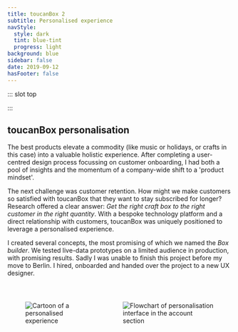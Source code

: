 ```yaml
---
title: toucanBox 2
subtitle: Personalised experience
navStyle:
  style: dark
  tint: blue-tint
  progress: light
background: blue
sidebar: false
date: 2019-09-12
hasFooter: false
---
```


::: slot top

:::

<Loader current="toucanBox 2"/>

<Content-TextSection padding="is-small" rag="rag-3" columnOffset="title-offset">

## toucanBox personalisation

The best products elevate a commodity (like music or holidays, or crafts in this case) into a valuable holistic experience. After completing a user-centred design process focussing on customer onboarding, I had both a pool of insights and the momentum of a company-wide shift to a 'product mindset'.

The next challenge was customer retention. How might we make customers so satisfied with toucanBox that they want to stay subscribed for longer? Research offered a clear answer: _Get the right craft box to the right customer in the right quantity_. With a bespoke technology platform and a direct relationship with customers, toucanBox was uniquely positioned to leverage a personalised experience.

I created several concepts, the most promising of which we named the _Box builder_. We tested live-data prototypes on a limited audience in production, with promising results. Sadly I was unable to finish this project before my move to Berlin. I hired, onboarded and handed over the project to a new UX designer.

<div class="columns" style="padding-top: 2em;">
<div class="column">
<figure class="image parent-loading is-2by1">
  <img class="lazyload" data-src="/images/toucanBox/personalised-experience.jpg" alt="Cartoon of a personalised experience">
</figure>
</div>
<div class="column">
<figure class="image parent-loading is-2by1 transparent-image">
  <img class="lazyload" data-src="/images/toucanBox/high-fidelity-sketching.png" alt="Flowchart of personalisation interface in the account section">
</figure>
</div>
</div>


<template slot="aside">

<div class="columns is-gapless">
  <div class="column is-three-quarters">
    <Content-ModalWrapper type="link" url="http://personalisation.herokuapp.com/" label="Prototype">
      <figure class="image parent-loading is-9by16">
        <img class="lazyload" data-src="/images/toucanBox/choose-interface.png" alt="Screenshot of box personalisation prototype">
      </figure>
    </Content-ModalWrapper>
  </div>
</div>

</template>


</Content-TextSection>

<!--

 It's now released.


 <Content-ImageFrames-FullImageSection url="/images/toucanBox/personalisation-montage.jpg" alt="Personalisation discovery montage"/>



Best products (Airbnb and Spotify) blend the boundary between the digital product and the commodity. In toucanbox too.  In toucanbox too.  toucanbox - small team, involved in the core product but - central question for me: how can the online product enhance the overall experience for parents, and also children. The leadership at toucanBox didn’t think of themselves as a tech company, even though by this point the desire for flexibility, customisation, by a series of incremental steps, we had replaced almost all the off-the-shelf tools for subscription businesses with our own systems.







<Content-ImageFrames-MainImageSection padding="is-large" imageClass="is-2by1" url="/images/toucanBox/personalised-experience.jpg" alt="Cartoon of a personalised experience" :aside="true" >

<template v-slot:content>

<p class="subtitle">
  Fusce ac nunc posuere, tristique nibh at, lacinia nunc. Duis eget fringilla enim. Sed elementum elementum tincidunt.
</p>

The leadership at toucanBox didn’t think of themselves as a tech company, even though by this point the desire for flexibility, customisation, by a series of incremental steps, we had replaced almost all the off-the-shelf tools for subscription businesses with our own systems. In dui odio, posuere eget tristique in, pellentesque nec dolor. Vestibulum quis metus purus. Fusce varius rhoncus enim sit amet semper. Maecenas non nunc id justo vehicula ultricies vestibulum eget ex. Integer mattis faucibus nunc, ut tristique magna bibendum sit amet.

Best products (Airbnb and Spotify) blend the boundary between the digital product and the commodity. In toucanbox too.  toucanbox - small team, involved in the core product but - central question for me: how can the online product enhance the overall experience for parents, and also children.  

</template>

<template v-slot:aside>

<figure class="image parent-loading is-5by3">
  <img class="lazyload medium-zoom" data-src="/images/toucanBox/warehouse.jpg" alt="toucanBox warehouse">
</figure>
<figcaption>

Nulla at arcu sagittis, egestas libero ut, finibus massa.

</figcaption>

</template>

</Content-ImageFrames-MainImageSection>



<Content-ImageFrames-FullImageSection url="/images/toucanBox/personalisation-montage.jpg" alt="Personalisation discovery montage"/>



<Content-MainAsideSection  :aside="true" columnOffset="table-offset">

<template slot="content">

## Defining personalisation

Best products (Airbnb and Spotify) blend the boundary between the digital product and the commodity. In toucanbox too.  

Nullam a metus quis eros pretium hendrerit ut a turpis. Suspendisse posuere purus ut lectus commodo, ac pulvinar neque blandit. Mauris a volutpat neque. Ut iaculis ipsum a elementum sodales. Maecenas maximus nibh turpis. Vestibulum finibus felis quis imperdiet placerat. Phasellus dapibus, quam et finibus auctor, ipsum sem ultricies ipsum, vitae suscipit enim turpis nec eros. Etiam vitae enim lorem.

Duis eget fringilla enim. Sed elementum elementum tincidunt. Morbi porta elit porta dolor feugiat convallis. Suspendisse ornare et mi sit amet lacinia. Proin eget dui purus.

</template>

<template>

**Observation** | **Remedy** |
--- | --- |
Vestibulum quis metus purus. Fusce varius rhoncus enim sit amet semper. Maecenas non nunc id justo vehicula ultricies vestibulum eget ex. Integer mattis faucibus nunc, ut tristique magna bibendum sit amet. | I added a text box in the print modal where an older child or parent could type the name and have it appear on the printout |
Vestibulum quis metus purus. Fusce varius rhoncus enim sit amet semper. Maecenas non nunc id justo vehicula ultricies vestibulum eget ex. Integer mattis faucibus nunc, ut tristique magna bibendum sit amet. | I added skirts, wellington boots and several other accessories |
{.table .is-fullwidth}

</template>

<template slot="aside">

<div class="columns is-gapless">
  <div class="column is-two-thirds">
    <figure class="image parent-loading is-square">
      <img class="lazyload" data-src="/images/toucanBox/user-testing-2.jpg" alt="User tester 2">
    </figure>
  </div>
</div>

</template>

</Content-MainAsideSection>



<Content-ImageFrames-MainImageSection padding="is-large" url="/images/toucanBox/high-fidelity-sketching.png" alt="Detailing feature screens" imageClass="is-2by1 transparent-image" :aside="true"  caption="Aliquam a cursus erat, sit amet ultricies risus. Nulla at arcu sagittis, egestas libero ut, finibus massa.">

<template slot="content">

<p class="subtitle">
  Fusce ac nunc posuere, tristique nibh at, lacinia nunc. Duis eget fringilla enim. Sed elementum elementum tincidunt.
</p>

Nullam a metus quis eros pretium hendrerit ut a turpis. Suspendisse posuere purus ut lectus commodo, ac pulvinar neque blandit. Mauris a volutpat neque. Ut iaculis ipsum a elementum sodales. Duis eget fringilla enim. Sed elementum elementum tincidunt. Morbi porta elit porta dolor feugiat convallis. Suspendisse ornare et mi sit amet lacinia. Proin eget dui purus.

</template>

<template slot="aside">

<figure class="image parent-loading is-5by3 transparent-image">
  <img class="lazyload medium-zoom" data-src="/images/toucanBox/personalisation-desktop.png" alt="Iteration for desktop">
</figure>

</template>

</Content-ImageFrames-MainImageSection>




<Content-QuoteSection quote="I wouldn't want to add my preferences if I can choose my box. It's basically the same thing, except choosing is better." attribute="Sandra Whitehouse, Mum to Harry and Scarlet"/>



<Content-TextSection padding="is-large" columnOffset="title-offset">

## A promising pilot

<p class="subtitle">
  I asked existing toucanBox customers what ‘value for money’ means to them and gathered their attitudes to children's digital media.
</p>

Customer acquisition and retention were two of the most discussed performance metrics at toucanBox. This project however, focused on an equally important but somewhat subtler metric; the rate at which trialists convert to fully paid customers (activation rate).


### Detailed Prototyping

Establish to what extent digital content linked to the trial box can increase activation rate. Estimate the costs and benefits of producing more digital content.

### Gathering more data with an MVP

Must resonate with the core value proposition (hands-on crafting and creativity) . High friction when moving to a device from the magazine reduced the reach leading to low overal impact.

### Handover

Must resonate with the core value proposition (hands-on crafting and creativity) . High friction when moving to a device from the magazine reduced the reach leading to low overal impact.


<template slot="aside">

<div class="columns is-gapless">
  <div class="column is-three-quarters">
    <Content-ModalWrapper type="link" url="http://personalisation.herokuapp.com/" label="Prototype">
      <figure class="image parent-loading is-9by16">
        <img class="lazyload" data-src="/images/toucanBox/choose-interface.png" alt="Screenshot of latest prototype">
      </figure>
    </Content-ModalWrapper>
  </div>
</div>



<figcaption>

This project however, focused on an equally important but somewhat subtler metric; the rate at which trialists convert to fully paid customers (activation rate).

</figcaption>

</template>


</Content-TextSection> -->
